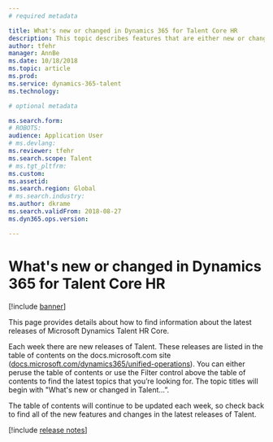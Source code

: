 ```yaml
---
# required metadata

title: What's new or changed in Dynamics 365 for Talent Core HR
description: This topic describes features that are either new or changed in Microsoft Dynamics 365 for Talent Core HR.
author: tfehr
manager: AnnBe
ms.date: 10/18/2018
ms.topic: article
ms.prod: 
ms.service: dynamics-365-talent
ms.technology: 

# optional metadata

ms.search.form: 
# ROBOTS: 
audience: Application User
# ms.devlang: 
ms.reviewer: tfehr
ms.search.scope: Talent
# ms.tgt_pltfrm: 
ms.custom: 
ms.assetid: 
ms.search.region: Global
# ms.search.industry: 
ms.author: dkrame
ms.search.validFrom: 2018-08-27
ms.dyn365.ops.version: 

---
```


# What's new or changed in Dynamics 365 for Talent Core HR 

[!include [banner](includes/banner.md)]

This page provides details about how to find information about the latest releases of Microsoft Dynamics Talent HR Core.

Each week there are new releases of Talent. These releases are listed in the table of contents on the docs.microsoft.com site ([docs.microsoft.com/dynamics365/unified-operations](../index.md)). You can either peruse the table of contents or use the Filter control above the table of contents to find the latest topics that you’re looking for. The topic titles will begin with "What's new or changed in Talent…”.

The table of contents will continue to be updated each week, so check back to find all of the new features and changes in the latest releases of Talent.

[!include [release notes](../fin-and-ops/includes/release-notes.md)]
